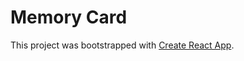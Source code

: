 # Memory Card

This project was bootstrapped with [Create React App](https://github.com/facebook/create-react-app).
